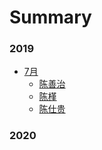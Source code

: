 # Summary
### 2019

* [7月](2019-07/SUMMARY.md)
  * [陈善治](2019-07/csz/HelloWorld.md)
  * [陈槿](2019-07/cj/news.md)
  * [陈仕贵](2019-07/陈仕贵/index.md)

### 2020

